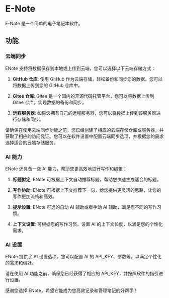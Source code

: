 # E-Note

E-Note 是一个简单的电子笔记本软件。

## 功能

### 云端同步

ENote 支持将数据保存到本地或上传到云端，您可以选择以下云端存储方式：

1. **GitHub 仓库**: 使用 GitHub 作为云端存储，轻松备份和同步您的数据。您可以将数据上传到您的 GitHub 仓库中。

2. **Gitee 仓库**: Gitee 是一个国内的开源代码托管平台，您可以将数据上传到 Gitee 仓库，实现数据的备份和同步。

3. **远程服务器**: 如果您拥有自己的远程服务器，您可以将数据上传到该服务器进行存储和同步。

请确保在使用云端同步功能之前，您已经创建了相应的云端存储仓库或服务器，并获取了相应的访问凭证。您可以在软件设置中配置云端同步选项，并根据您的需求选择适合的云端存储服务。

### AI 能力

ENote 还具备一些 AI 能力，帮助您更高效地进行写作和编辑：

1. **标题拟定**: ENote 可根据上下文自动推荐标题，帮助您快速生成适合的标题。

2. **写作协助**: ENote 可根据上下文推荐下一句，给您提供更灵活的思路，让您的写作更加流畅和高效。

3. **提示设置**: ENote 可选的自动 AI 辅助或者手动 AI 辅助，满足您不同的写作习惯。

4. **上下文设置**: 可根据您的写作习惯，设置 AI 的上下文长度，以满足您的个性化需求。

### AI 设置

ENote 提供了 AI 设置选项，您可以配置 AI 的 API_KEY、参数等，以满足个性化的需求和偏好。

请在使用 AI 功能之前，确保您已经获得了相应的 API_KEY，并按照软件的指引进行设置。

感谢您选择 ENote，希望它能成为您高效记录和管理笔记的好帮手！
